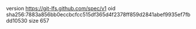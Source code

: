 version https://git-lfs.github.com/spec/v1
oid sha256:7883a856bb0eccbcfcc515df365d4f2378ff859d2841abef9935ef7fbdd10530
size 657
